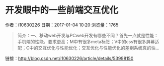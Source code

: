 # 开发眼中的一些前端交互优化
作者：i10630226
日期：2017-01-04 10:20
浏览量：1765
> 简介：一、移动web开发与PCweb开发有哪些不同？首先一点就是性能：手机端的性能，要求更高；M中有很多meta标签；V中的css有很多屏幕适配；C中的交互优化与性能优化；交互优化与性能优化的差别系统真的快...

 链接：http://blog.csdn.net/i10630226/article/details/53998150
